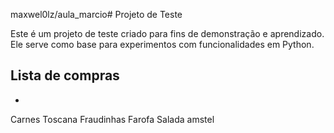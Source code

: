 maxwel0lz/aula_marcio# Projeto de Teste

Este é um projeto de teste criado para fins de demonstração e aprendizado. Ele serve como base para experimentos com funcionalidades em Python.

## Lista de compras

- 


Carnes 
Toscana 
Fraudinhas
Farofa
Salada
amstel